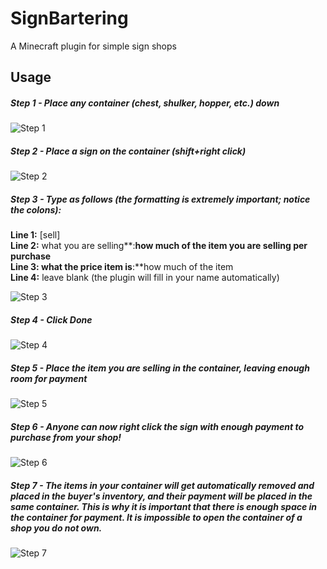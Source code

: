 # SignBartering
A Minecraft plugin for simple sign shops

## Usage

##### Step 1 - Place any container (chest, shulker, hopper, etc.) down

![Step 1](https://cdn.discordapp.com/attachments/736921748653473852/736924053503344690/2020-07-26_13.27.25-l.png)

##### Step 2 - Place a sign on the container (shift+right click)

![Step 2](https://media.discordapp.net/attachments/736921748653473852/736924140279431188/2020-07-26_13.27.29-l.png)

##### Step 3 - Type as follows (the formatting is extremely important; notice the colons):

**Line 1:** [sell]  
**Line 2:** what you are selling**:**how much of the item you are selling per purchase  
**Line 3:** what the price item is**:**how much of the item  
**Line 4:** leave blank (the plugin will fill in your name automatically)

![Step 3](https://cdn.discordapp.com/attachments/736921748653473852/736924605322625074/2020-07-26_13.27.54-l.png)

##### Step 4 - Click Done

![Step 4](https://media.discordapp.net/attachments/736921748653473852/736924760327454720/2020-07-26_13.28.05-l.png)

##### Step 5 - Place the item you are selling in the container, **leaving enough room for payment**

![Step 5](https://media.discordapp.net/attachments/736921748653473852/736924912811507772/2020-07-26_13.28.28-l.png)

##### Step 6 - Anyone can now right click the sign with enough payment to purchase from your shop!

![Step 6](https://media.discordapp.net/attachments/736921748653473852/736925180051456000/2020-07-26_13.28.48-l.png)

##### Step 7 - The items in your container will get automatically removed and placed in the buyer's inventory, and their payment will be placed in the same container. This is why it is important that there is enough space in the container for payment. It is impossible to open the container of a shop you do not own.

![Step 7](https://cdn.discordapp.com/attachments/736921748653473852/736925488538452048/2020-07-26_13.28.59-l.png)
